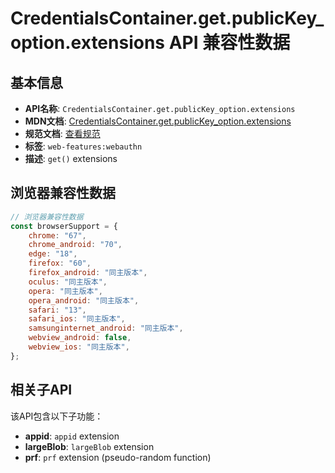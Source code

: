 # CredentialsContainer.get.publicKey_option.extensions API 兼容性数据

## 基本信息

- **API名称**: `CredentialsContainer.get.publicKey_option.extensions`
- **MDN文档**: [CredentialsContainer.get.publicKey_option.extensions](https://developer.mozilla.org/docs/Web/API/Web_Authentication_API/WebAuthn_extensions)
- **规范文档**: [查看规范](https://w3c.github.io/webauthn/#dom-publickeycredentialrequestoptions-extensions)
- **标签**: `web-features:webauthn`
- **描述**: `get()` extensions

## 浏览器兼容性数据

```javascript
// 浏览器兼容性数据
const browserSupport = {
    chrome: "67",
    chrome_android: "70",
    edge: "18",
    firefox: "60",
    firefox_android: "同主版本",
    oculus: "同主版本",
    opera: "同主版本",
    opera_android: "同主版本",
    safari: "13",
    safari_ios: "同主版本",
    samsunginternet_android: "同主版本",
    webview_android: false,
    webview_ios: "同主版本",
};

```

## 相关子API

该API包含以下子功能：

- **appid**: `appid` extension
- **largeBlob**: `largeBlob` extension
- **prf**: `prf` extension (pseudo-random function)

